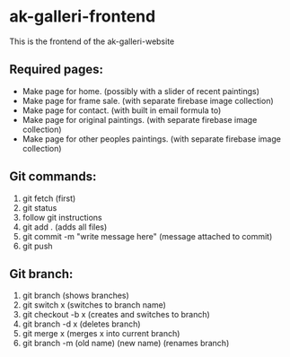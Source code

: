 # ak-galleri-frontend
This is the frontend of the ak-galleri-website

## Required pages:
- Make page for home. (possibly with a slider of recent paintings)
- Make page for frame sale. (with separate firebase image collection)
- Make page for contact. (with built in email formula to)
- Make page for original paintings. (with separate firebase image collection)
- Make page for other peoples paintings. (with separate firebase image collection)

## Git commands:
1. git fetch (first)
2. git status
3. follow git instructions
4. git add . (adds all files)
5. git commit -m "write message here" (message attached to commit)
6. git push

## Git branch:
1. git branch (shows branches)
2. git switch x (switches to branch name)
3. git checkout -b x (creates and switches to branch)
4. git branch -d x (deletes branch)
5. git merge x (merges x into current branch)
6. git branch -m (old name)  (new name)  (renames branch)